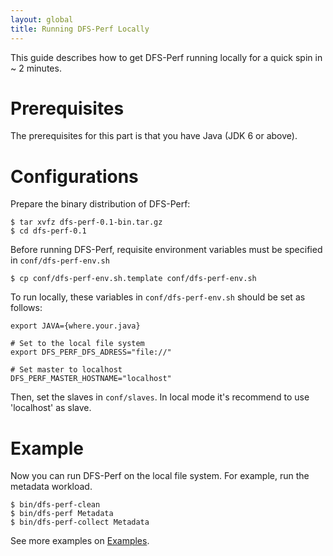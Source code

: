 ```yaml
---
layout: global
title: Running DFS-Perf Locally
---
```

This guide describes how to get DFS-Perf running locally for a quick spin in ~ 2 minutes.

# Prerequisites
The prerequisites for this part is that you have Java (JDK 6 or above).

# Configurations
Prepare the binary distribution of DFS-Perf:

    $ tar xvfz dfs-perf-0.1-bin.tar.gz
    $ cd dfs-perf-0.1

Before running DFS-Perf, requisite environment variables must be specified in `conf/dfs-perf-env.sh`

    $ cp conf/dfs-perf-env.sh.template conf/dfs-perf-env.sh

To run locally, these variables in `conf/dfs-perf-env.sh` should be set as follows:

    export JAVA={where.your.java}
 
    # Set to the local file system
    export DFS_PERF_DFS_ADRESS="file://"
     
    # Set master to localhost
    DFS_PERF_MASTER_HOSTNAME="localhost"
    
Then, set the slaves in `conf/slaves`. In local mode it's recommend to use 'localhost' as slave.

# Example
Now you can run DFS-Perf on the local file system. For example, run the metadata workload.

    $ bin/dfs-perf-clean
    $ bin/dfs-perf Metadata
    $ bin/dfs-perf-collect Metadata

See more examples on [Examples](Examples.html).

